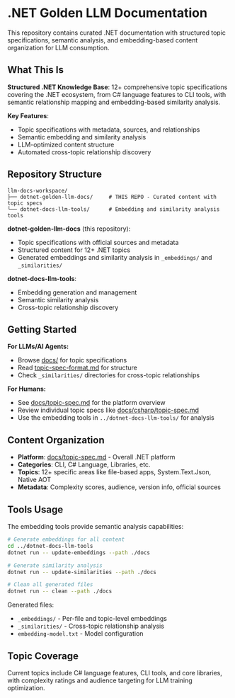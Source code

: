 # .NET Golden LLM Documentation

This repository contains curated .NET documentation with structured topic specifications, semantic analysis, and embedding-based content organization for LLM consumption.

## What This Is

**Structured .NET Knowledge Base**: 12+ comprehensive topic specifications covering the .NET ecosystem, from C# language features to CLI tools, with semantic relationship mapping and embedding-based similarity analysis.

**Key Features**:
- Topic specifications with metadata, sources, and relationships
- Semantic embedding and similarity analysis
- LLM-optimized content structure
- Automated cross-topic relationship discovery

## Repository Structure

```text
llm-docs-workspace/
├── dotnet-golden-llm-docs/     # THIS REPO - Curated content with topic specs
└── dotnet-docs-llm-tools/      # Embedding and similarity analysis tools
```

**dotnet-golden-llm-docs** (this repository):
- Topic specifications with official sources and metadata
- Structured content for 12+ .NET topics
- Generated embeddings and similarity analysis in `_embeddings/` and `_similarities/`

**dotnet-docs-llm-tools**:
- Embedding generation and management
- Semantic similarity analysis
- Cross-topic relationship discovery

## Getting Started

**For LLMs/AI Agents:**
- Browse [docs/](docs/) for topic specifications
- Read [topic-spec-format.md](topic-spec-format.md) for structure
- Check `_similarities/` directories for cross-topic relationships

**For Humans:**
- See [docs/topic-spec.md](docs/topic-spec.md) for the platform overview
- Review individual topic specs like [docs/csharp/topic-spec.md](docs/csharp/topic-spec.md)
- Use the embedding tools in `../dotnet-docs-llm-tools/` for analysis

## Content Organization

- **Platform**: [docs/topic-spec.md](docs/topic-spec.md) - Overall .NET platform
- **Categories**: CLI, C# Language, Libraries, etc.
- **Topics**: 12+ specific areas like file-based apps, System.Text.Json, Native AOT
- **Metadata**: Complexity scores, audience, version info, official sources

## Tools Usage

The embedding tools provide semantic analysis capabilities:

```bash
# Generate embeddings for all content
cd ../dotnet-docs-llm-tools
dotnet run -- update-embeddings --path ./docs

# Generate similarity analysis
dotnet run -- update-similarities --path ./docs

# Clean all generated files
dotnet run -- clean --path ./docs
```

Generated files:
- `_embeddings/` - Per-file and topic-level embeddings
- `_similarities/` - Cross-topic relationship analysis
- `embedding-model.txt` - Model configuration

## Topic Coverage

Current topics include C# language features, CLI tools, and core libraries, with complexity ratings and audience targeting for LLM training optimization.
